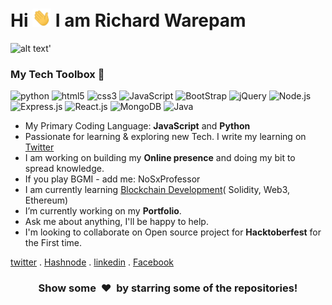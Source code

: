 # Hi <img src="https://raw.githubusercontent.com/ABSphreak/ABSphreak/master/gifs/Hi.gif" width="30px"> I am Richard Warepam
![alt text](https://github.com/richardwarepam16/RichardWarepam/blob/main/banner2.png)'

### My Tech Toolbox 🧰 

<p align="left">
<img src="https://cdn3.iconfinder.com/data/icons/logos-and-brands-adobe/512/267_Python-512.png" alt="python" width="40" height="40"/> 
<img src="https://upload.wikimedia.org/wikipedia/commons/thumb/6/61/HTML5_logo_and_wordmark.svg/512px-HTML5_logo_and_wordmark.svg.png" alt="html5" height="40"/> 
<img src="https://upload.wikimedia.org/wikipedia/commons/thumb/d/d5/CSS3_logo_and_wordmark.svg/1200px-CSS3_logo_and_wordmark.svg.png" alt="css3" height="40"/> 
<img src="https://upload.wikimedia.org/wikipedia/commons/thumb/9/99/Unofficial_JavaScript_logo_2.svg/480px-Unofficial_JavaScript_logo_2.svg.png" alt="JavaScript" height="40"/> 
<img src="https://getbootstrap.com/docs/4.0/assets/brand/bootstrap-social-logo.png" alt="BootStrap" height="40"/> 
<img src="https://miro.medium.com/max/800/0*g3ns8QALNBBH7CBA." alt="jQuery" height="40"/>
<img src="https://www.javatpoint.com/js/nodejs/images/node-js-tutorial.png" alt="Node.js" height="40"/>
<img src="https://fungsitama.web.id/wp-content/uploads/2020/08/0_cQTv5n6xV7opBBIB.png" alt="Express.js" height="40"/>
<img src="http://blog.addthiscdn.com/wp-content/uploads/2014/11/addthis-react-flux-javascript-scaling.png" alt="React.js" height="40"/>
<img src="https://developer-tech.com/wp-content/uploads/sites/3/2021/02/mongodb-atlas-google-cloud-partnership-nosql-databases-integrations-2.jpg" alt="MongoDB" height="40"/>
<img src="https://www.oracle.com/a/tech/img/rc10-java-badge-3.png" alt="Java" height="40"/>
</p>

* My Primary Coding Language: **JavaScript** and **Python**
* Passionate for learning & exploring new Tech. I write my learning on [Twitter](https://twitter.com/Coding_warepam)
* I am working on building my **Online presence** and doing my bit to spread knowledge.
* If you play BGMI - add me: NoSxProfessor
* I am currently learning [Blockchain Development](https://www.udacity.com/course/blockchain-developer-nanodegree--nd1309)( Solidity, Web3, Ethereum)
* I’m currently working on my **Portfolio**. 
* Ask me about anything, I'll be happy to help.
* I'm looking to collaborate on Open source project for **Hacktoberfest** for the First time.


[twitter](https://twitter.com/Coding_warepam)
.
[Hashnode](https://hashnode.com/@richardwarepam16)
.
[linkedin](https://www.linkedin.com/in/richard-warepam-3b817420b/)
.
[Facebook](https://www.facebook.com/richard.warepam)

<h3 align="center">Show some &nbsp;❤️&nbsp; by starring some of the repositories!</h3>
